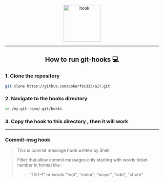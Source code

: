 <p align="center">
<a target="blank"><img align="center" src="https://img.icons8.com/flat-round/344/crane-hook.png" alt="hook" height="120" /></a>
</p>

---
<h2 align="center">How to run git-hooks 💻</h2>


### 1. Clone the repository

```sh
git clone https://github.com/pokerfac333/GIT.git
```

### 2. Navigate to the hooks directory
```sh
cd /my-git-repo/.git/hooks
```

### 3. Copy the hook to this directory , then it will work

---

### **Commit-msg** hook
> This is commit message hook written by Shell

> Filter that allow commit messages only starting with words ticket number in format like :
>> "TKT-1" or words "feat", "minor", "major", "add", "chore"

